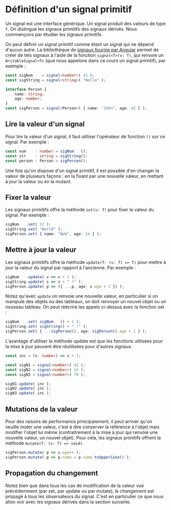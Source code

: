# Définition d'un signal primitif

Un signal est une interface générique. Un signal produit des valeurs de type `T`.
On distingue les signaux primitifs des signaux dérivés. Nous commençons par étudier les signaux primitifs.

On peut définir un signal primitif comme étant un signal qui ne dépend d'aucun autre.
La bibliothèque de [signaux fournie par Angular](https://angular.io/guide/signals) permet de créer de tels signaux à l'aide de la fonction `signal<T>(v: T)`, qui renvoie un `WritableSignal<T>` (que nous appelons dans ce cours un signal primitif), par exemple :

```typescript
const sigNum    = signal<number>( 42 );
const sigString = signal<string>( "Hello" );

interface Person {
    name: string;
    age: number;
}
const sigPerson = signal<Person>( { name: "John", age: 42 } );
```

## Lire la valeur d'un signal

Pour lire la valeur d'un signal, il faut utiliser l'opérateur de fonction `()` sur ce signal. Par exemple :

```typescript
const num    : number = sigNum   ();
const str    : string = sigString();
const person : Person = sigPerson();
```

Une fois qu'on dispose d'un signal primitif, il est possible d'en changer la valeur de plusieurs façons : en la fixant par une nouvelle valeur, en mettant à jour la valeur ou en la mutant.

## Fixer la valeur

Les signaux primitifs offre la méthode `set(v: T)` pour fixer la valeur du signal. Par exemple :

```typescript
sigNum   .set( 12 );
sigString.set( "World" );
sigPerson.set( { name: "Bob", age: 24 } );
```

## Mettre à jour la valeur

Les signaux primitifs offre la méthode `update(f: (v: T) => T)` pour mettre à jour la valeur du signal par rapport à l'ancienne. Par exemple :

```typescript
sigNum   .update( v => v + 1 );
sigString.update( s => s + " !" );
sigPerson.update( p => ({ ...p, age: v.age + 1 }) );
```

Notez qu'avec `update` on renvoie une nouvelle valeur, en particulier si on manipule des objets ou des tableaux, on doit renvoyer un nouvel objet ou un nouveau tableau. On peut réécrire les appels ci-dessus avec la fonction set :

```typescript
sigNum   .set( sigNum   () + 1 );
sigString.set( sigString() + " !" );
sigPerson.set( { ...sigPerson(), age: sigPerson().age + 1 } );
```

L'avantage d'utiliser la méthode update est que les fonctions utilisées pour la mise à jour peuvent être réutilisées pour d'autres signaux.

```typescript
const inc = (v: number) => v + 1;

const sigN1 = signal<number>( 42 );
const sigN2 = signal<number>( 14 );
const sigN3 = signal<number>( 70 );

sigN1.update( inc );
sigN2.update( inc );
sigN3.update( inc );
```

## Mutations de la valeur

Pour des raisons de performance principalement, il peut arriver qu'on veuille muter une valeur, c'est à dire conserver la référence à l'objet mais modifier l'objet lui même (contraitrement à la mise à jour qui renvoie une nouvelle valeur, un nouvel objet). Pour cela, les signaux primitifs offrent la méthode `mutate(f: (v: T) => void)`.

```typescript
sigPerson.mutate( p => v.age++ );
sigPerson.mutate( p => p.name = p.name.toUpperCase() );
```

## Propagation du changement

Notez bien que dans tous les cas de modification de la valeur vue précédemment (par set, par update ou par mutate), le changement est propagé à tous les observateurs du signal. C'est en particulier ce que nous allon voir avec les signaux dérivés dans la section suivante.

